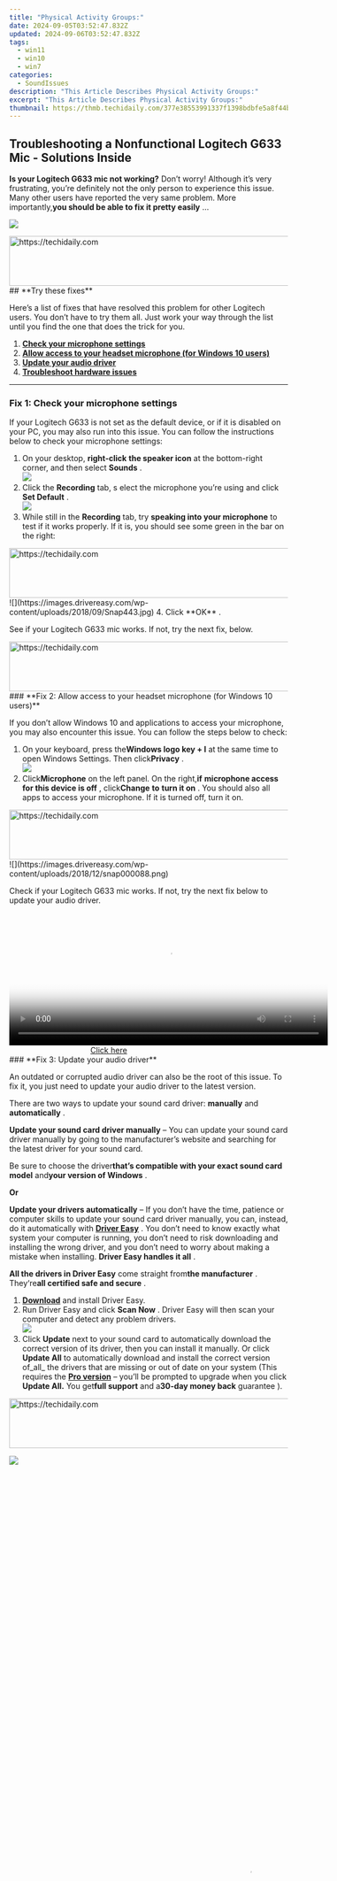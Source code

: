 ```yaml
---
title: "Physical Activity Groups:"
date: 2024-09-05T03:52:47.832Z
updated: 2024-09-06T03:52:47.832Z
tags:
  - win11
  - win10
  - win7
categories:
  - SoundIssues
description: "This Article Describes Physical Activity Groups:"
excerpt: "This Article Describes Physical Activity Groups:"
thumbnail: https://thmb.techidaily.com/377e38553991337f1398bdbfe5a8f44bdc61d9fc38dd827fd098be11d1cb15df.png
---
```


## Troubleshooting a Nonfunctional Logitech G633 Mic - Solutions Inside

**Is your Logitech G633 mic not working?** Don’t worry! Although it’s very frustrating, you’re definitely not the only person to experience this issue. Many other users have reported the very same problem. More importantly,**you should be able to fix it pretty easily** …

![](https://images.drivereasy.com/wp-content/uploads/2018/12/snap000086-1.png)

<!-- affiliate ads begin -->
<a href="https://aligracehair.sjv.io/c/5597632/2087267/19272" target="_top" id="2087267">
  <img src="//a.impactradius-go.com/display-ad/19272-2087267" border="0" alt="https://techidaily.com" width="728" height="90"/>
</a>
<img height="0" width="0" src="https://aligracehair.sjv.io/i/5597632/2087267/19272" style="position:absolute;visibility:hidden;" border="0" />
<!-- affiliate ads end -->
## **Try these fixes**

 Here’s a list of fixes that have resolved this problem for other Logitech users. You don’t have to try them all. Just work your way through the list until you find the one that does the trick for you.

1. [**Check your microphone settings**](https://tools.techidaily.com/drivereasy/download/)
2. [**Allow access to your headset microphone (for Windows 10 users)**](https://www.drivereasy.com/knowledge/logitech-g633-mic-not-working-solved/#b)
3. [**Update your audio driver**](https://tools.techidaily.com/drivereasy/download/)
4. [**Troubleshoot hardware issues**](https://tools.techidaily.com/drivereasy/download/)

---

### **Fix 1: Check your microphone settings**

 If your Logitech G633 is not set as the default device, or if it is disabled on your PC, you may also run into this issue. You can follow the instructions below to check your microphone settings:

1. On your desktop,   **right-click**  **the speaker icon**  at the bottom-right corner, and then select **Sounds**  .  
![](https://images.drivereasy.com/wp-content/uploads/2018/09/Snap432.jpg)
2. Click the **Recording**  tab, s  elect the microphone you’re using and click **Set Default** .  
![](https://images.drivereasy.com/wp-content/uploads/2018/09/Snap447.jpg)
3. While still in the **Recording** tab, try **speaking into your microphone**  to test if it works properly. If it is, you should see some green in the bar on the right:  
<!-- affiliate ads begin -->
<a href="https://aligracehair.sjv.io/c/5597632/2016148/19272" target="_top" id="2016148">
  <img src="//a.impactradius-go.com/display-ad/19272-2016148" border="0" alt="https://techidaily.com" width="728" height="90"/>
</a>
<img height="0" width="0" src="https://aligracehair.sjv.io/i/5597632/2016148/19272" style="position:absolute;visibility:hidden;" border="0" />
<!-- affiliate ads end -->
![](https://images.drivereasy.com/wp-content/uploads/2018/09/Snap443.jpg)
4. Click **OK** .

 See if your Logitech G633 mic works. If not, try the next fix, below.

<!-- affiliate ads begin -->
<a href="https://aligracehair.sjv.io/c/5597632/1896532/19272" target="_top" id="1896532">
  <img src="//a.impactradius-go.com/display-ad/19272-1896532" border="0" alt="https://techidaily.com" width="728" height="90"/>
</a>
<img height="0" width="0" src="https://aligracehair.sjv.io/i/5597632/1896532/19272" style="position:absolute;visibility:hidden;" border="0" />
<!-- affiliate ads end -->
### **Fix 2: Allow access to your headset microphone (for Windows 10 users)**

 If you don’t allow Windows 10 and applications to access your microphone, you may also encounter this issue. You can follow the steps below to check:

1. On your keyboard, press the**Windows logo key + I** at the same time to open Windows Settings. Then click**Privacy** .  
![](https://images.drivereasy.com/wp-content/uploads/2018/12/snap000087.png)
2. Click**Microphone** on the left panel. On the right,**if** **microphone access for this device is off** , click**Change** **to** **turn it on** . You should also all apps to access your microphone. If it is turned off, turn it on.  
<!-- affiliate ads begin -->
<a href="https://laganoo.pxf.io/c/5597632/1484909/16446" target="_top" id="1484909">
  <img src="//a.impactradius-go.com/display-ad/16446-1484909" border="0" alt="https://techidaily.com" width="728" height="90"/>
</a>
<img height="0" width="0" src="https://laganoo.pxf.io/i/5597632/1484909/16446" style="position:absolute;visibility:hidden;" border="0" />
<!-- affiliate ads end -->
![](https://images.drivereasy.com/wp-content/uploads/2018/12/snap000088.png)

 Check if your Logitech G633 mic works. If not, try the next fix below to update your audio driver.

<!-- affiliate ads begin -->
<span id="1982456">
					<video width="576" height="240" style="cursor:pointer"
           poster="//a.impactradius-go.com/display-clicktoplayimage/1982456.png"
           onclick="if(!this.playClicked){this.play();this.setAttribute('controls',true);this.playClicked=true;}">
	   <source src="//a.impactradius-go.com/display-ad/22993-1982456">
	   <img src="//a.impactradius-go.com/display-clicktoplayimage/1982456.png" style="border: none; height: 100%; width: 100%; object-fit: contain">
	</video>
	<div style="width:360px;text-align:center"><a href="javascript:window.open(decodeURIComponent('https%3A%2F%2Fhomestyler.sjv.io%2Fc%2F5597632%2F1982456%2F22993'), '_blank');void(0);">Click here</a></div>
</span>
<img height="0" width="0" src="https://imp.pxf.io/i/5597632/1982456/22993" style="position:absolute;visibility:hidden;" border="0" />
<!-- affiliate ads end -->
### **Fix 3: Update your audio driver**

 An outdated or corrupted audio driver can also be the root of this issue. To fix it, you just need to update your audio driver to the latest version.

There are two ways to update your sound card driver: **manually**  and **automatically** .

**Update your sound card driver manually**  – You can update your sound card driver manually by going to the manufacturer’s website and searching for the latest driver for your sound card.

 Be sure to choose the driver**that’s compatible with your exact sound card model** and**your version of Windows** .

**Or**

**Update your drivers automatically**  – If you don’t have the time, patience or computer skills to update your sound card driver manually, you can, instead, do it automatically with **[Driver Easy](https://tools.techidaily.com/drivereasy/download/)**  .  You don’t need to know exactly what system your computer is running, you don’t need to risk downloading and installing the wrong driver, and you don’t need to worry about making a mistake when installing. **Driver Easy handles it all** .

**All the drivers in Driver Easy** come straight from**the manufacturer** . They‘re**all certified safe and secure** .

1. **[Download](https://tools.techidaily.com/drivereasy/download/)**  and install Driver Easy.
2. Run Driver Easy and click **Scan Now**  . Driver Easy will then scan your computer and detect any problem drivers.  
![](https://images.drivereasy.com/wp-content/uploads/2018/12/snap000027-4.png)
3. Click **Update**  next to your sound card to automatically download the correct version of its driver, then you can install it manually. Or click **Update All**  to automatically download and install the correct version of_all_ the drivers that are missing or out of date on your system (This requires the **[Pro version](https://tools.techidaily.com/drivereasy/download/)**  – you’ll be prompted to upgrade when you click **Update All.**  You get**full support** and a**30-day money back** guarantee  ).
<!-- affiliate ads begin -->
<a href="https://aligracehair.sjv.io/c/5597632/1997648/19272" target="_top" id="1997648">
  <img src="//a.impactradius-go.com/display-ad/19272-1997648" border="0" alt="https://techidaily.com" width="728" height="90"/>
</a>
<img height="0" width="0" src="https://aligracehair.sjv.io/i/5597632/1997648/19272" style="position:absolute;visibility:hidden;" border="0" />
<!-- affiliate ads end -->

![](https://images.drivereasy.com/wp-content/uploads/2018/12/snap0029-1.png)

<!-- affiliate ads begin -->
<span id="1424528">
					<video width="864" height="1536" style="cursor:pointer"
           poster="//a.impactradius-go.com/display-clicktoplayimage/1424528.png"
           onclick="if(!this.playClicked){this.play();this.setAttribute('controls',true);this.playClicked=true;}">
	   <source src="//a.impactradius-go.com/display-ad/16446-1424528">
	   <img src="//a.impactradius-go.com/display-clicktoplayimage/1424528.png" style="border: none; height: 100%; width: 100%; object-fit: contain">
	</video>
	<div style="width:540px;text-align:center"><a href="javascript:window.open(decodeURIComponent('https%3A%2F%2Flaganoo.pxf.io%2Fc%2F5597632%2F1424528%2F16446'), '_blank');void(0);">Click here</a></div>
</span>
<img height="0" width="0" src="https://imp.pxf.io/i/5597632/1424528/16446" style="position:absolute;visibility:hidden;" border="0" />
<!-- affiliate ads end -->
 You can do it for free if you like, but it’s partly manual.

 If you need assistance, please contact**Driver Easy’s support team** at[**support@drivereasy.com**](https://tools.techidaily.com/drivereasy/download/) .

### **Fix 4: Troubleshoot hardware issues**

 If none of the fixes works for you, it’s time to troubleshoot hardware issues. You can follow the steps below to troubleshoot hardware issues:

1. Try connecting your Logitech G633 to **another port**  on your computer. If the mic works in the other port, it suggests this issue is probably caused by a faulty port, if your mic still doesn’t work, move on to the next step, below.
2. Try connecting your Logitech G633 to **another computer** . If your mic works on another PC, you should contact the vendor of your PC for advice; if your mic still doesn’t work on another PC, you should contact Logitech for support.

 Hopefully one of the fixes above resolved this issue for you. If you have any questions or suggestions, please leave your comment below.

* [Logitech](https://tools.techidaily.com/drivereasy/download/)
* [microphone](https://tools.techidaily.com/drivereasy/download/)

<ins class="adsbygoogle"
     style="display:block"
     data-ad-format="autorelaxed"
     data-ad-client="ca-pub-7571918770474297"
     data-ad-slot="1223367746"></ins>



<ins class="adsbygoogle"
     style="display:block"
     data-ad-client="ca-pub-7571918770474297"
     data-ad-slot="8358498916"
     data-ad-format="auto"
     data-full-width-responsive="true"></ins>

<span class="atpl-alsoreadstyle">Also read:</span>
<div><ul>
<li><a href="https://instagram-clips.techidaily.com/new-master-the-art-of-cutting-a-video-editors-handbook-for-instagram/"><u>[New] Master the Art of Cutting  A Video Editor's Handbook for Instagram</u></a></li>
<li><a href="https://digital-screen-recording.techidaily.com/new-unveiling-the-most-effective-obs-studio-edits-methods/"><u>[New] Unveiling the Most Effective OBS Studio Edits Methods</u></a></li>
<li><a href="https://screen-capture.techidaily.com/updated-2024-approved-streamline-your-zoom-meetings-screen-sharing-essentials/"><u>[Updated] 2024 Approved  Streamline Your Zoom Meetings  Screen Sharing Essentials</u></a></li>
<li><a href="https://fox-friendly.techidaily.com/2024-approved-direct-to-video-best-5-online-gif-to-video-services/"><u>2024 Approved  Direct to Video  Best 5 Online GIF to Video Services</u></a></li>
<li><a href="https://sound-issues.techidaily.com/a-complete-walkthrough-on-how-to-get-your-steelseries-arctis-mic-working-again/"><u>A Complete Walkthrough on How to Get Your SteelSeries Arctis Mic Working Again</u></a></li>
<li><a href="https://sound-issues.techidaily.com/amplify-audio-on-windows-10-tips-and-tricks-for-maximum-volume-control/"><u>Amplify Audio on Windows 10: Tips and Tricks for Maximum Volume Control</u></a></li>
<li><a href="https://pokemon-go-android.techidaily.com/catch-or-beat-sleeping-snorlax-on-pokemon-go-for-realme-narzo-60x-5g-drfone-by-drfone-virtual-android/"><u>Catch or Beat Sleeping Snorlax on Pokemon Go For Realme Narzo 60x 5G | Dr.fone</u></a></li>
<li><a href="https://sound-issues.techidaily.com/cod-vanguard-guide-overcoming-voice-chat-connectivity-problems-successfully/"><u>COD: Vanguard Guide – Overcoming Voice Chat Connectivity Problems Successfully</u></a></li>
<li><a href="https://sound-issues.techidaily.com/1723016008656-common-problems-and-fixes-for-a-malfunctioning-logitech-g230-microphone-resolved/"><u>Common Problems and Fixes for a Malfunctioning Logitech G230 Microphone - Resolved!</u></a></li>
<li><a href="https://sound-issues.techidaily.com/corsair-virtuoso-headset-troubleshooting-what-to-do-when-it-wont-work-anymore/"><u>Corsair Virtuoso Headset Troubleshooting: What To Do When It Won't Work Anymore</u></a></li>
<li><a href="https://extra-information.techidaily.com/decoding-the-latest-a-close-look-at-magix-music-maker-2024-features/"><u>Decoding the Latest  A Close Look at Magix Music Maker 2024 Features</u></a></li>
<li><a href="https://sound-issues.techidaily.com/effective-remedies-to-restore-google-hangouts-microphone-functionality/"><u>Effective Remedies to Restore Google Hangouts Microphone Functionality</u></a></li>
<li><a href="https://sound-issues.techidaily.com/effective-solutions-to-fix-dell-speakersound-card-drivers-in-windows-e7/"><u>Effective Solutions to Fix Dell Speaker/Sound Card Drivers in Windows E7</u></a></li>
<li><a href="https://sound-issues.techidaily.com/effective-solutions-when-your-corsair-audio-device-is-not-responding/"><u>Effective Solutions When Your Corsair Audio Device Is Not Responding</u></a></li>
<li><a href="https://sound-issues.techidaily.com/expert-advice-making-your-broken-steelseries-arctis-7-mic-work-again/"><u>Expert Advice: Making Your Broken SteelSeries Arctis 7 Mic Work Again</u></a></li>
<li><a href="https://sound-issues.techidaily.com/1723015550043-fix-the-quiet-hdmi-dilemma-a-step-by-step-solution-for-restoring-audio-from-pc-to-your-displaytv-devices/"><u>Fix the Quiet HDMI Dilemma: A Step-by-Step Solution for Restoring Audio From PC to Your Display/TV Devices.</u></a></li>
<li><a href="https://media-tips.techidaily.com/get-more-bang-for-your-buck-with-these-5-tips-for-apple-tvplus-subscribers/"><u>Get More Bang for Your Buck with These 5 Tips for Apple TV+ Subscribers</u></a></li>
<li><a href="https://sound-issues.techidaily.com/get-your-turtle-beach-headset-audio-working-again-effective-repair-techniques/"><u>Get Your Turtle Beach Headset Audio Working Again: Effective Repair Techniques</u></a></li>
<li><a href="https://facebook-video-recording.techidaily.com/how-to-fix-blurry-facebook-videos-on-iphoneandroidchrome/"><u>How to Fix Blurry Facebook Videos on iPhone/Android/Chrome?</u></a></li>
<li><a href="https://sound-issues.techidaily.com/1723016349427-hp-laptop-has-no-sound-heres-the-ultimate-solution-for-windows-10-users/"><u>HP Laptop Has No Sound? Here's the Ultimate Solution for Windows 10 Users!</u></a></li>
<li><a href="https://sound-issues.techidaily.com/immediate-solutions-for-fixing-voice-chat-problems-in-fortnite-get-started-today/"><u>Immediate Solutions for Fixing Voice Chat Problems in Fortnite - Get Started Today!</u></a></li>
<li><a href="https://fix-guide.techidaily.com/infinix-smart-8-hd-stuck-on-screen-finding-solutions-for-stuck-on-boot-drfone-by-drfone-fix-android-problems-fix-android-problems/"><u>Infinix Smart 8 HD Stuck on Screen – Finding Solutions For Stuck on Boot | Dr.fone</u></a></li>
<li><a href="https://sound-issues.techidaily.com/kotion-each-g2-cuisine-g2000-mic-malfunctions-how-to-restore-audio-functionality/"><u>Kotion Each G2 Cuisine G2000 Mic Malfunctions: How to Restore Audio Functionality</u></a></li>
<li><a href="https://sound-issues.techidaily.com/overcome-your-lol-communication-hurdles-a-guide-when-voice-chat-wont-work/"><u>Overcome Your LoL Communication Hurdles: A Guide When Voice Chat Won't Work</u></a></li>
<li><a href="https://sound-issues.techidaily.com/overcoming-audio-malfunctions-and-interruptions-for-a-seamless-experience-on-windows-11-guide/"><u>Overcoming Audio Malfunctions & Interruptions for a Seamless Experience on Windows 11 [Guide]</u></a></li>
<li><a href="https://sound-issues.techidaily.com/pc-no-sound-problem-heres-how-you-can-fix-it-fast/"><u>PC No Sound Problem? Here's How You Can Fix It Fast!</u></a></li>
<li><a href="https://sound-issues.techidaily.com/quick-fixes-how-to-restore-sound-on-your-astro-a50-headphones/"><u>Quick Fixes: How to Restore Sound on Your Astro A50 Headphones</u></a></li>
<li><a href="https://sound-issues.techidaily.com/razer-barracuda-x-not-picking-up-audio-solutions-for-windows-11-and-10-users/"><u>Razer Barracuda X Not Picking Up Audio? Solutions for Windows 11 & 10 Users</u></a></li>
<li><a href="https://sound-issues.techidaily.com/razer-man-o-war-mic-troubleshooting-tips-to-get-it-working-again/"><u>Razer Man O' War Mic Troubleshooting: Tips to Get It Working Again</u></a></li>
<li><a href="https://sound-issues.techidaily.com/recognizing-and-fixing-blue-yeti-not-detected-error-messages-effectively/"><u>Recognizing and Fixing Blue Yeti Not Detected Error Messages Effectively</u></a></li>
<li><a href="https://graphic-issues.techidaily.com/resolving-lenovo-monitor-brightness-problems/"><u>Resolving Lenovo Monitor Brightness Problems</u></a></li>
<li><a href="https://sound-issues.techidaily.com/restore-audio-for-an-epic-quest-fixing-silent-missions-in-pcs-borderlands-3-game/"><u>Restore Audio for an Epic Quest: Fixing Silent Missions in PC's Borderlands 3 Game</u></a></li>
<li><a href="https://sound-issues.techidaily.com/restoring-audio-resolving-the-silent-airpods-problem-on-windows-1110-systems/"><u>Restoring Audio: Resolving the Silent AirPods Problem on Windows 11/10 Systems</u></a></li>
<li><a href="https://driver-install.techidaily.com/revamp-your-laptop-experience-with-lenovos-newest-windows-10-drivers/"><u>Revamp Your Laptop Experience with Lenovo's Newest Windows 10 Drivers</u></a></li>
<li><a href="https://sound-issues.techidaily.com/revive-the-sound-effective-fixes-for-usb-headphone-problems-on-windows-7/"><u>Revive the Sound: Effective Fixes for USB Headphone Problems on Windows 7</u></a></li>
<li><a href="https://sound-issues.techidaily.com/1723016983310-reviving-hdmi-sound-outputs-for-your-windows-presso-pc-easy-fixes/"><u>Reviving HDMI Sound Outputs for Your Windows Presso PC - Easy Fixes!</u></a></li>
<li><a href="https://sound-issues.techidaily.com/solve-counter-strike-audio-problems-mic-malfunction-resolved/"><u>Solve Counter-Strike Audio Problems: Mic Malfunction Resolved</u></a></li>
<li><a href="https://sound-issues.techidaily.com/step-by-step-guide-to-repairing-a-nonfunctional-razer-blackshark-v2-mic/"><u>Step-by-Step Guide to Repairing a Nonfunctional Razer BlackShark V2 Mic</u></a></li>
<li><a href="https://sound-issues.techidaily.com/step-by-step-guide-setting-up-new-audio-devices-on-windows-10/"><u>Step-by-Step Guide: Setting Up New Audio Devices on Windows 10</u></a></li>
<li><a href="https://hardware-tips.techidaily.com/top-10-pitfalls-in-designing-your-intelligent-residence-tips-for-effective-smart-home-planning/"><u>Top 10 Pitfalls in Designing Your Intelligent Residence: Tips for Effective Smart Home Planning</u></a></li>
<li><a href="https://sound-issues.techidaily.com/1723016440306-troubleshoot-your-pcs-audio-problems-in-just-five-simple-steps/"><u>Troubleshoot Your PC's Audio Problems in Just Five Simple Steps</u></a></li>
<li><a href="https://sound-issues.techidaily.com/troubleshooting-discords-push-to-talk-feature-solutions-when-it-fails/"><u>Troubleshooting Discord's Push-to-Talk Feature: Solutions When It Fails</u></a></li>
<li><a href="https://sound-issues.techidaily.com/troubleshooting-guide-eliminating-crackling-noise-from-arctis-7-headphones-in-windows/"><u>Troubleshooting Guide: Eliminating Crackling Noise From Arctis 7 Headphones in Windows</u></a></li>
<li><a href="https://sound-issues.techidaily.com/troubleshooting-guide-overcoming-issues-with-the-non-opening-of-realtek-sound-driver/"><u>Troubleshooting Guide: Overcoming Issues with the Non-Opening of Realtek Sound Driver</u></a></li>
<li><a href="https://sound-issues.techidaily.com/1723015601230-troubleshooting-tips-clear-up-that-buzzing-from-your-speakers-now/"><u>Troubleshooting Tips: Clear Up That Buzzing From Your Speakers Now!</u></a></li>
<li><a href="https://sound-issues.techidaily.com/troubleshooting-your-logitech-g-pro-x-solving-common-sound-problems/"><u>Troubleshooting Your Logitech G Pro X: Solving Common Sound Problems</u></a></li>
<li><a href="https://sound-issues.techidaily.com/troubleshooting-successfully-running-the-idt-high-definition-sound-driver-in-windows-11/"><u>Troubleshooting: Successfully Running the IDT High Definition Sound Driver in Windows 11</u></a></li>
<li><a href="https://fox-that.techidaily.com/ultimate-guide-finding-iphone-assistance-through-the-apple-support-application/"><u>Ultimate Guide: Finding iPhone Assistance Through the Apple Support Application</u></a></li>
<li><a href="https://sound-issues.techidaily.com/wake-up-the-sound-addressing-cyberpunk-2077s-audio-problems-in-windows-11-environment/"><u>Wake Up the Sound: Addressing Cyberpunk 2077'S Audio Problems in Windows 11 Environment</u></a></li>
<li><a href="https://discover-great.techidaily.com/dvd-17/"><u>デジアーティ公式チャンネルで学ぶ！ DVDクローニング技術解説 17ページ目</u></a></li>
</ul></div>

